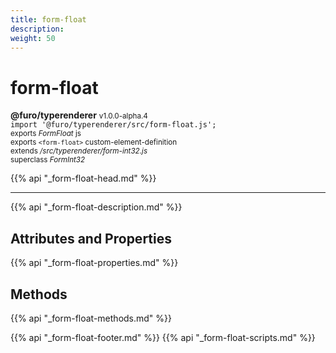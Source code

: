 ```yaml
---
title: form-float
description: 
weight: 50
---
```


# form-float
**@furo/typerenderer** <small>v1.0.0-alpha.4</small>
<br>`import '@furo/typerenderer/src/form-float.js';`<small>
<br>exports *FormFloat* js
<br>exports `<form-float>` custom-element-definition
<br>extends */src/typerenderer/form-int32.js*
<br>superclass *FormInt32*</small>

{{% api "_form-float-head.md" %}}

****



{{% api "_form-float-description.md" %}}


## Attributes and Properties
{{% api "_form-float-properties.md" %}}



## Methods
{{% api "_form-float-methods.md" %}}





{{% api "_form-float-footer.md" %}}
{{% api "_form-float-scripts.md" %}}
